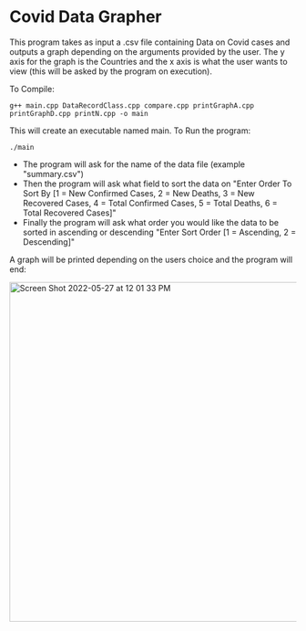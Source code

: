 # Covid Data Grapher
This program takes as input a .csv file containing Data on Covid cases and outputs a graph depending on the arguments provided by the user. The y axis for the graph is the Countries and the x axis is what the user wants to view (this will be asked by the program on execution).

To Compile:

    g++ main.cpp DataRecordClass.cpp compare.cpp printGraphA.cpp printGraphD.cpp printN.cpp -o main

This will create an executable named main. To Run the program:

    ./main

 
- The program will ask for the name of the data file (example "summary.csv")
- Then the program will ask what field to sort the data on "Enter Order To Sort By [1 = New Confirmed Cases, 2 = New Deaths, 3 = New Recovered Cases, 4 = Total Confirmed Cases, 5 = Total Deaths, 6 = Total Recovered Cases]"
- Finally the program will ask what order you would like the data to be sorted in ascending or descending "Enter Sort Order [1 = Ascending, 2 = Descending]"

 A graph will be printed depending on the users choice and the program will end:
 
<img width="595" alt="Screen Shot 2022-05-27 at 12 01 33 PM" src="https://user-images.githubusercontent.com/74621126/170739551-e139613a-d234-4ec9-b93d-7051b09e32ba.png">
